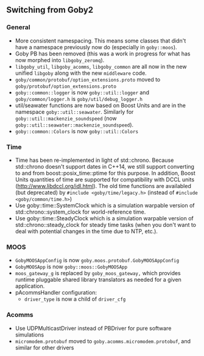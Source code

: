 ## Switching from Goby2

### General

- More consistent namespacing. This means some classes that didn't have a namespace previously now do (especially in `goby::moos`).
- Goby PB has been removed (this was a work in progress for what has now morphed into `libgoby_zeromq`).
- `libgoby_util`, `libgoby_acomms`, `libgoby_common` are all now in the new unified `libgoby` along with the new `middleware` code.
- `goby/common/protobuf/option_extensions.proto` moved to `goby/protobuf/option_extensions.proto`
- `goby::common::logger` is now `goby::util::logger` and `goby/common/logger.h` is `goby/util/debug_logger.h`
- util/seawater functions are now based on Boost Units and are in the namespace `goby::util::seawater`. Similarly for `goby::util::mackenzie_soundspeed` (now `goby::util::seawater::mackenzie_soundspeed`).
- `goby::common::Colors` is now `goby::util::Colors`

### Time

- Time has been re-implemented in light of std::chrono. Because std::chrono doesn't support dates in C++14, we still support converting to and from boost::posix_time::ptime for this purpose. In addition, Boost Units quantities of time are supported for compatibility with DCCL units (http://www.libdccl.org/idl.html). The old time functions are availabled (but deprecated) by `#include <goby/time/legacy.h>` (instead of `#include <goby/common/time.h>`)
- Use goby::time::SystemClock which is a simulation warpable version of std::chrono::system_clock for world-reference time.
- Use goby::time::SteadyClock which is a simulation warpable version of std::chrono::steady_clock for steady time tasks (when you don't want to deal with potential changes in the time due to NTP, etc.).

### MOOS

- `GobyMOOSAppConfig` is now  `goby.moos.protobuf.GobyMOOSAppConfig`
- `GobyMOOSApp` is now `goby::moos::GobyMOOSApp`
- `moos_gateway_g` is replaced by `goby_moos_gateway,` which provides runtime pluggable shared library translators as needed for a given application.
- pAcommsHandler configuration:
    - `driver_type` is now a child of `driver_cfg`


### Acomms

 - Use UDPMulticastDriver instead of PBDriver for pure software simulations
 - `micromodem.protobuf` moved to `goby.acomms.micromodem.protobuf`, and similar for other drivers